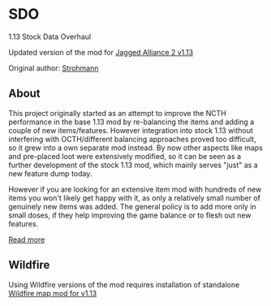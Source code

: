 # SDO
 1.13 Stock Data Overhaul
 
 
Updated version of the mod for [Jagged Alliance 2 v1.13](https://github.com/1dot13)

Original author: [Strohmann](http://thepit.ja-galaxy-forum.com/index.php?t=usrinfo&id=9689&)


## About

This project originally started as an attempt to improve the NCTH performance in the base 1.13 mod by re-balancing the items and adding a couple of new items/features. However integration into stock 1.13 without interfering with OCTH/different balancing approaches proved too difficult, so it grew into a own separate mod instead.
By now other aspects like maps and pre-placed loot were extensively modified, so it can be seen as a further development of the stock 1.13 mod, which mainly serves "just" as a new feature dump today.

However if you are looking for an extensive item mod with hundreds of new items you won't likely get happy with it, as only a relatively small number of genuinely new items was added. The general policy is to add more only in small doses, if they help improving the game balance or to flesh out new features.

[Read more](http://thepit.ja-galaxy-forum.com/index.php?t=msg&th=20708&start=0&)


## Wildfire

Using Wildfire versions of the mod requires installation of standalone [Wildfire map mod for v1.13](https://github.com/kitty624/JA2-v1.13-Wildfire-6.07-Map-Mod)